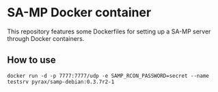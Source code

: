 SA-MP Docker container
======================

This repository features some Dockerfiles for setting up a SA-MP server through Docker containers.

## How to use ##

```
docker run -d -p 7777:7777/udp -e SAMP_RCON_PASSWORD=secret --name testsrv pyrax/samp-debian:0.3.7r2-1
```